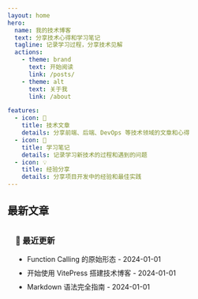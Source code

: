 ```yaml
---
layout: home
hero:
  name: 我的技术博客
  text: 分享技术心得和学习笔记
  tagline: 记录学习过程，分享技术见解
  actions:
    - theme: brand
      text: 开始阅读
      link: /posts/
    - theme: alt
      text: 关于我
      link: /about

features:
  - icon: 📝
    title: 技术文章
    details: 分享前端、后端、DevOps 等技术领域的文章和心得
  - icon: 🚀
    title: 学习笔记
    details: 记录学习新技术的过程和遇到的问题
  - icon: 💡
    title: 经验分享
    details: 分享项目开发中的经验和最佳实践
---
```


## 最新文章

<div class="vp-raw">
  <div class="custom-block">
    <h3>📖 最近更新</h3>
    <ul>
      <li><a href="/ai/function_calling">Function Calling 的原始形态</a> - 2024-01-01</li>
      <li><a href="/posts/getting-started">开始使用 VitePress 搭建技术博客</a> - 2024-01-01</li>
      <li><a href="/posts/markdown-guide">Markdown 语法完全指南</a> - 2024-01-01</li>
    </ul>
  </div>
</div>

<style>
.custom-block {
  padding: 1rem;
  border-radius: 8px;
  background: var(--vp-c-bg-soft);
  border: 1px solid var(--vp-c-divider);
}

.custom-block h3 {
  margin-top: 0;
  margin-bottom: 1rem;
  color: var(--vp-c-text-1);
}

.custom-block ul {
  margin: 0;
  padding-left: 1.5rem;
}

.custom-block li {
  margin-bottom: 0.5rem;
}

.custom-block a {
  color: var(--vp-c-brand);
  text-decoration: none;
}

.custom-block a:hover {
  text-decoration: underline;
}
</style>
